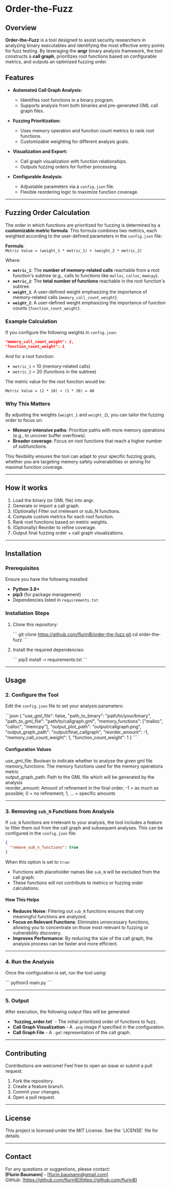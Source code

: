 # Order-the-Fuzz

## Overview

**Order-the-Fuzz** is a tool designed to assist security researchers in analyzing binary executables and identifying the most effective entry points for fuzz testing. By leveraging the **angr** binary analysis framework, the tool constructs a **call graph**, prioritizes root functions based on configurable metrics, and outputs an optimized fuzzing order.

## Features

- **Automated Call Graph Analysis:**  
  - Identifies root functions in a binary program.
  - Supports analysis from both binaries and pre-generated GML call graph files.
  
- **Fuzzing Prioritization:**  
  - Uses memory operation and function count metrics to rank root functions.
  - Customizable weighting for different analysis goals.

- **Visualization and Export:**  
  - Call graph visualization with function relationships.
  - Outputs fuzzing orders for further processing.

- **Configurable Analysis:**  
  - Adjustable parameters via a `config.json` file.
  - Flexible reordering logic to maximize function coverage.

---

## Fuzzing Order Calculation

The order in which functions are prioritized for fuzzing is determined by a **customizable metric formula**. This formula combines two metrics, each weighted according to the user-defined parameters in the `config.json` file:

**Formula**:  
`Metric Value = (weight_1 * metric_1) + (weight_2 * metric_2)`

Where:  
- **`metric_1`**: The **number of memory-related calls** reachable from a root function's subtree (e.g., calls to functions like `malloc`, `calloc`, `memcpy`).  
- **`metric_2`**: The **total number of functions** reachable in the root function's subtree.  
- **`weight_1`**: A user-defined weight emphasizing the importance of memory-related calls (`memory_call_count_weight`).  
- **`weight_2`**: A user-defined weight emphasizing the importance of function counts (`function_count_weight`).  

### Example Calculation

If you configure the following weights in `config.json`:

```json
"memory_call_count_weight": 2,
"function_count_weight": 1
```

And for a root function:
- `metric_1` = 10 (memory-related calls)
- `metric_2` = 20 (functions in the subtree)

The metric value for the root function would be:

```
Metric Value = (2 * 10) + (1 * 20) = 40
```

### Why This Matters

By adjusting the weights (`weight_1` and `weight_2`), you can tailor the fuzzing order to focus on:
- **Memory-intensive paths**: Prioritize paths with more memory operations (e.g., to uncover buffer overflows).  
- **Broader coverage**: Focus on root functions that reach a higher number of subfunctions.  

This flexibility ensures the tool can adapt to your specific fuzzing goals, whether you are targeting memory safety vulnerabilities or aiming for maximal function coverage.

---

## How it works

1.	Load the binary (or GML file) into angr.
2.	Generate or import a call graph.
3.	(Optionally) Filter out irrelevant or sub_N functions.
4.	Compute custom metrics for each root function.
5.	Rank root functions based on metric weights.
6.	(Optionally) Reorder to refine coverage.
7.	Output final fuzzing order + call graph visualizations.

---

## Installation

### Prerequisites

Ensure you have the following installed:

- **Python 3.8+**
- **pip3** (for package management)
- Dependencies listed in `requirements.txt`

### Installation Steps

1. Clone this repository:

   \`\`\`
   git clone https://github.com/flurinB/order-the-fuzz.git
   cd order-the-fuzz
   \`\`\`

2. Install the required dependencies:

   \`\`\`
   pip3 install -r requirements.txt
   \`\`\`

---

## Usage



### 2. Configure the Tool

Edit the `config.json` file to set your analysis parameters:

\`\`\`json
{
  "use_gml_file": false,
  "path_to_binary": "path/to/your/binary",
  "path_to_gml_file": "path/to/callgraph.gml",
  "memory_functions": ["malloc", "calloc", "memcpy"],
  "output_plot_path": "output/callgraph.png",
  "output_graph_path": "output/final_callgraph",
  "reorder_amount": -1,
  "memory_call_count_weight": 1,
  "function_count_weight": 1
}
\`\`\`

#### Configuration Values

use_gml_file: Boolean to indicate whether to analyse the given gml file \
memory_functions: The memory functions used for the memory operations metric \
output_graph_path: Path to the GML file which will be generated by the analysis \
reorder_amount: Amount of refinement in the final order; -1 = as much as possible; 0 = no refinement; 1, ... = specific amounts

---

### 3. Removing `sub_N` Functions from Analysis

If `sub_N` functions are irrelevant to your analysis, the tool includes a feature to filter them out from the call graph and subsequent analyses. This can be configured in the `config.json` file:

```json
{
  "remove_sub_n_functions": true
}
```

When this option is set to `true`:
- Functions with placeholder names like `sub_N` will be excluded from the call graph.
- These functions will not contribute to metrics or fuzzing order calculations.

#### How This Helps

- **Reduces Noise**: Filtering out `sub_N` functions ensures that only meaningful functions are analyzed.
- **Focus on Relevant Functions**: Eliminates unnecessary functions, allowing you to concentrate on those most relevant to fuzzing or vulnerability discovery.
- **Improves Performance**: By reducing the size of the call graph, the analysis process can be faster and more efficient.

---


### 4. Run the Analysis

Once the configuration is set, run the tool using:

\`\`\`
python3 main.py
\`\`\`

---

### 5. Output

After execution, the following output files will be generated:

- **\`fuzzing_order.txt\`** - The initial prioritized order of functions to fuzz.
- **Call Graph Visualization** - A `.png` image if specified in the configuration.
- **Call Graph File** - A `.gml` representation of the call graph.

---

## Contributing

Contributions are welcome! Feel free to open an issue or submit a pull request.

1. Fork the repository.
2. Create a feature branch.
3. Commit your changes.
4. Open a pull request.

---

## License

This project is licensed under the MIT License. See the \`LICENSE\` file for details.

---

## Contact

For any questions or suggestions, please contact:  
**[Flurin Baumann]** - [flurin.baumann@gmail.com]  
GitHub: [https://github.com/flurinB](https://github.com/flurinB)
